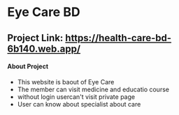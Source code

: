# Eye Care BD

## Project Link: https://health-care-bd-6b140.web.app/

#### About Project

- This website is baout of Eye Care
- The member can visit medicine and educatio course
- without login usercan't visit private page
- User can know about specialist about care
